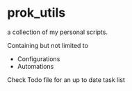# prok_utils

a collection of my personal scripts. 

Containing but not limited to
  * Configurations
  * Automations


Check Todo file for an up to date task list
